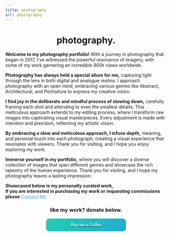 ```yaml
---
title: photography
url: photography
---
```

<style>

/* Donate */
 .donate-button-container {
    display: flex;
    justify-content: center;
    align-items: center;
  }

  .donate-button  {
    display: flex;
    align-items: center;
    padding: 10px;
    border-radius: 10px;
    background: linear-gradient(-45deg, #ee7752, #e73c7e, #23a6d5, #23d5ab);
    background-size: 400% 400%;
    animation: gradient 15s ease infinite;
    width: 250px;
    transition: background-color 0.3s, filter 0.3s, border-color 0.3s;
    border: 2px solid transparent; /* Add transparent border */
    box-sizing: border-box; /* Include border in dimensions */
  }

  .donate-button:hover {
    background: linear-gradient(-45deg, #ee7752, #e73c7e, #23a6d5, #23d5ab);
    animation: gradient 15s ease infinite;
    background-size: 400% 400%;
    filter: brightness(210%); /* Increase brightness by 10% */
  }

  .donate-button:hover .text {
    color: yellow;
  }

  .donate-button .icon {
    margin-right: 10px;
  }

  .donate-button .text {
    text-align: center;
    flex-grow: 1;
    transition: color 0.3s;
  }
  @keyframes gradient {
    0% {
      background-position: 0% 50%;
    }
    50% {
      background-position: 100% 50%;
    }
    100% {
      background-position: 0% 50%;
    }
  }
</style>

<div align="center">
    <h1>photography.</h1>
</div>

**Welcome to my photography portfolio!** With a journey in photography that began in 2017, I've witnessed the powerful resonance of imagery, with some of my work garnering an incredible 900k views worldwide.

**Photography has always held a special allure for me,** capturing light through the lens in both digital and analogue realms. I approach photography with an open mind, embracing various genres like Abstract, Architectural, and Portraiture to express my creative vision.

**I find joy in the deliberate and mindful process of slowing down,** carefully framing each shot and attending to even the smallest details. This meticulous approach extends to my editing process, where I transform raw images into captivating visual masterpieces. Every adjustment is made with intention and precision, reflecting my artistic vision.

**By embracing a slow and meticulous approach, I infuse depth,** meaning, and personal touch into each photograph, creating a visual experience that resonates with viewers. Thank you for visiting, and I hope you enjoy exploring my work.

**Immerse yourself in my portfolio,** where you will discover a diverse collection of images that span different genres and showcase the rich tapestry of the human experience. Thank you for visiting, and I hope my photography leaves a lasting impression.

<strong> Showcased below is my personally curated work, <br> 
If you are interested in purchasing my work or requesting commissions please 
<a style="color: #7EC2E6;" href="https://seth.nz/contact">Contact Me</a> </strong>


<div align="center">
    <h3>like my work? donate below.</h3>
</div>

<div class="donate-button-container">
  <a href="https://www.buymeacoffee.com/setheon/" class="donate-button">
    <span style="color: #ffffff;" class="fab fa-dollar fa-lg"></span>
    <span style="color: #ffffff; font-family:Open Sans Bold;" class="text">Buy me a Coffee</span>
  </a>
</div>
